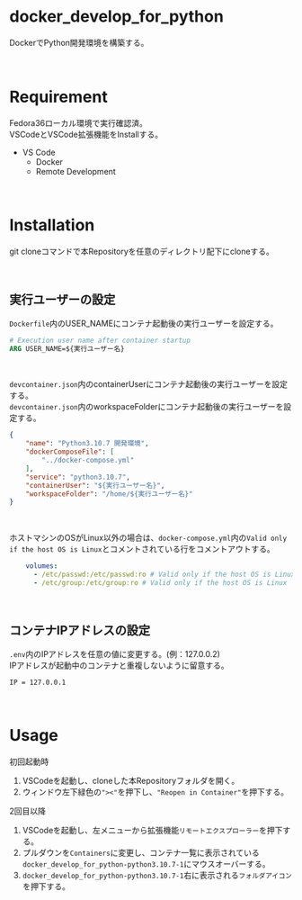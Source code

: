 # docker_develop_for_python
DockerでPython開発環境を構築する。

<br>

# Requirement
Fedora36ローカル環境で実行確認済。
<br>
VSCodeとVSCode拡張機能をInstallする。
- VS Code
    - Docker
    - Remote Development

<br>

# Installation
git cloneコマンドで本Repositoryを任意のディレクトリ配下にcloneする。

<br>

## 実行ユーザーの設定
`Dockerfile`内のUSER_NAMEにコンテナ起動後の実行ユーザーを設定する。

```Dockerfile
# Execution user name after container startup
ARG USER_NAME=${実行ユーザー名}
```

<br>

`devcontainer.json`内のcontainerUserにコンテナ起動後の実行ユーザーを設定する。
<br>
`devcontainer.json`内のworkspaceFolderにコンテナ起動後の実行ユーザーを設定する。

```json
{
	"name": "Python3.10.7 開発環境",
	"dockerComposeFile": [
		"../docker-compose.yml"
	],
	"service": "python3.10.7",
	"containerUser": "${実行ユーザー名}",
	"workspaceFolder": "/home/${実行ユーザー名}"
}
```

<br>

ホストマシンのOSがLinux以外の場合は、`docker-compose.yml`内の`Valid only if the host OS is Linux`とコメントされている行をコメントアウトする。

```yml
    volumes:
      - /etc/passwd:/etc/passwd:ro # Valid only if the host OS is Linux
      - /etc/group:/etc/group:ro # Valid only if the host OS is Linux
```

<br>

## コンテナIPアドレスの設定
`.env`内のIPアドレスを任意の値に変更する。(例：127.0.0.2)
<br>
IPアドレスが起動中のコンテナと重複しないように留意する。

```
IP = 127.0.0.1
```

<br>

# Usage
初回起動時
1. VSCodeを起動し、cloneした本Repositoryフォルダを開く。
2. ウィンドウ左下緑色の`"><"`を押下し、`"Reopen in Container"`を押下する。

2回目以降
1. VSCodeを起動し、左メニューから拡張機能`リモートエクスプローラー`を押下する。
2. プルダウンを`Containers`に変更し、コンテナ一覧に表示されている`docker_develop_for_python-python3.10.7-1`にマウスオーバーする。
3. `docker_develop_for_python-python3.10.7-1`右に表示される`フォルダアイコン`を押下する。